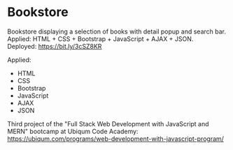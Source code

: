 # Bookstore

Bookstore displaying a selection of books with detail popup and search bar. Applied: HTML + CSS + Bootstrap + JavaScript + AJAX + JSON.  
Deployed: https://bit.ly/3cSZ8KR

Applied:
- HTML
- CSS
- Bootstrap
- JavaScript
- AJAX
- JSON

Third project of the "Full Stack Web Development with JavaScript and MERN" bootcamp at Ubiqum Code Academy:
https://ubiqum.com/programs/web-development-with-javascript-program/
